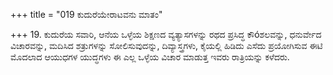 +++
title = "019 ಕುದುರೆಯೇರಾಟವನು ಮಾತಂ"

+++
19. ಕುದುರೆಯ ಸವಾರಿ, ಆನೆಯ ಒಳ್ಳೆಯ ಶಿಕ್ಷಣದ ವ್ಯತ್ಯಾಸಗಳನ್ನು ರಥದ ಪ್ರಸಿದ್ಧ ಕೌóಶಲವನ್ನು, ಧನುರ್ವೇದ ವಿಚಾರವನ್ನು, ಮದಿಸಿದ ಶತ್ರುಗಳನ್ನು ಸೋಲಿಸುವುದನ್ನು, ದಿವ್ಯಾಸ್ತ್ರಗಳು, ಕೈಯಲ್ಲಿ ಹಿಡಿದು ಎಸೆದು ಪ್ರಯೋಗಿಸುವ ಈಟಿ ಮೊದಲಾದ ಆಯುಧಗಳ ಯುದ್ಧಗಳು ಈ ಎಲ್ಲ ಒಳ್ಳೆಯ ವಿಚಾರ ಮಾಡುತ್ತ  ಇವರು ರಾತ್ರಿಯನ್ನು ಕಳೆದರು.